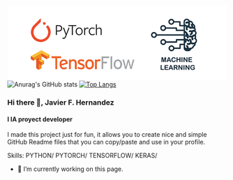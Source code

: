
![I IA proyect developer](https://github.com/Remolino72/Remolino72/blob/main/Banner%203.png)
![Anurag's GitHub stats](https://github-readme-stats.vercel.app/api?username=remolino72&show_icons=true&theme=react)
[![Top Langs](https://github-readme-stats.vercel.app/api/top-langs/?username=remolino72&langs_count=8&show_icons=true&theme=react)](https://github.com/anuraghazra/github-readme-stats)


### Hi there 👋, Javier F. Hernandez
#### I IA proyect developer


I made this project just for fun, it allows you to create nice and simple GitHub Readme files that you can copy/paste and use in your profile.

Skills: PYTHON/ PYTORCH/ TENSORFLOW/ KERAS/ 

- 🔭 I’m currently working on this page. 




